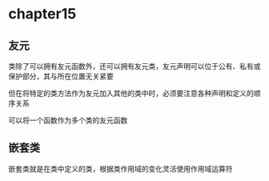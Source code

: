 # chapter15

## 友元

类除了可以拥有友元函数外，还可以拥有友元类，友元声明可以位于公有、私有或保护部分，其与所在位置无关紧要

但在将特定的类方法作为友元加入其他的类中时，必须要注意各种声明和定义的顺序关系

可以将一个函数作为多个类的友元函数

## 嵌套类

嵌套类就是在类中定义的类，根据类作用域的变化灵活使用作用域运算符
